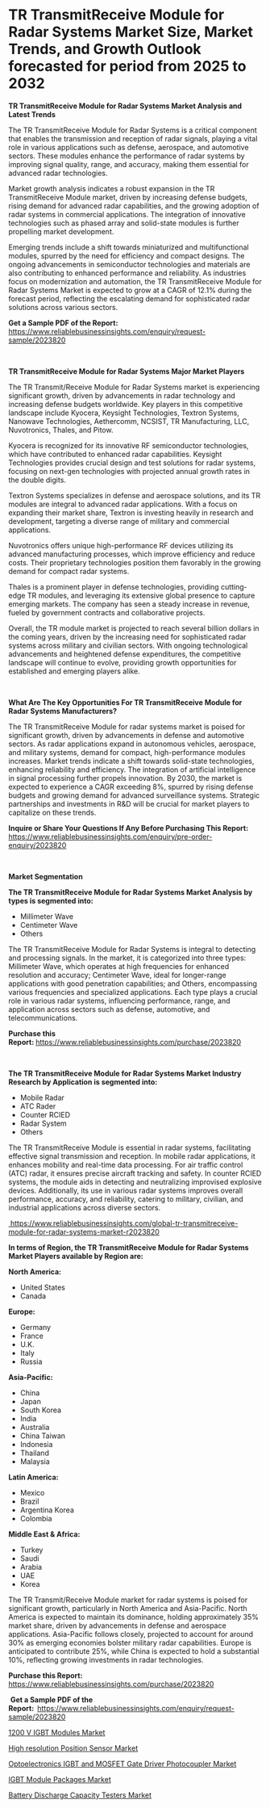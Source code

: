 <p><h1>TR TransmitReceive Module for Radar Systems Market Size, Market Trends, and Growth Outlook forecasted for period from 2025 to 2032</h1></p><p><strong>TR TransmitReceive Module for Radar Systems Market Analysis and Latest Trends</strong></p>
<p><p>The TR TransmitReceive Module for Radar Systems is a critical component that enables the transmission and reception of radar signals, playing a vital role in various applications such as defense, aerospace, and automotive sectors. These modules enhance the performance of radar systems by improving signal quality, range, and accuracy, making them essential for advanced radar technologies.</p><p>Market growth analysis indicates a robust expansion in the TR TransmitReceive Module market, driven by increasing defense budgets, rising demand for advanced radar capabilities, and the growing adoption of radar systems in commercial applications. The integration of innovative technologies such as phased array and solid-state modules is further propelling market development.</p><p>Emerging trends include a shift towards miniaturized and multifunctional modules, spurred by the need for efficiency and compact designs. The ongoing advancements in semiconductor technologies and materials are also contributing to enhanced performance and reliability. As industries focus on modernization and automation, the TR TransmitReceive Module for Radar Systems Market is expected to grow at a CAGR of 12.1% during the forecast period, reflecting the escalating demand for sophisticated radar solutions across various sectors.</p></p>
<p><strong>Get a Sample PDF of the Report:&nbsp;</strong> <a href="https://www.reliablebusinessinsights.com/enquiry/request-sample/2023820?utm_campaign=118&utm_medium=2&utm_source=Github&utm_content=ia&utm_term=29032025&utm_id=tr-transmitreceive-module-for-radar-systems">https://www.reliablebusinessinsights.com/enquiry/request-sample/2023820</a></p>
<p>&nbsp;</p>
<p><strong>TR TransmitReceive Module for Radar Systems Major Market Players</strong></p>
<p><p>The TR Transmit/Receive Module for Radar Systems market is experiencing significant growth, driven by advancements in radar technology and increasing defense budgets worldwide. Key players in this competitive landscape include Kyocera, Keysight Technologies, Textron Systems, Nanowave Technologies, Aethercomm, NCSIST, TR Manufacturing, LLC, Nuvotronics, Thales, and Pitow.</p><p>Kyocera is recognized for its innovative RF semiconductor technologies, which have contributed to enhanced radar capabilities. Keysight Technologies provides crucial design and test solutions for radar systems, focusing on next-gen technologies with projected annual growth rates in the double digits.</p><p>Textron Systems specializes in defense and aerospace solutions, and its TR modules are integral to advanced radar applications. With a focus on expanding their market share, Textron is investing heavily in research and development, targeting a diverse range of military and commercial applications.</p><p>Nuvotronics offers unique high-performance RF devices utilizing its advanced manufacturing processes, which improve efficiency and reduce costs. Their proprietary technologies position them favorably in the growing demand for compact radar systems.</p><p>Thales is a prominent player in defense technologies, providing cutting-edge TR modules, and leveraging its extensive global presence to capture emerging markets. The company has seen a steady increase in revenue, fueled by government contracts and collaborative projects.</p><p>Overall, the TR module market is projected to reach several billion dollars in the coming years, driven by the increasing need for sophisticated radar systems across military and civilian sectors. With ongoing technological advancements and heightened defense expenditures, the competitive landscape will continue to evolve, providing growth opportunities for established and emerging players alike.</p></p>
<p>&nbsp;</p>
<p><strong>What Are The Key Opportunities For TR TransmitReceive Module for Radar Systems Manufacturers?</strong></p>
<p><p>The TR TransmitReceive Module for radar systems market is poised for significant growth, driven by advancements in defense and automotive sectors. As radar applications expand in autonomous vehicles, aerospace, and military systems, demand for compact, high-performance modules increases. Market trends indicate a shift towards solid-state technologies, enhancing reliability and efficiency. The integration of artificial intelligence in signal processing further propels innovation. By 2030, the market is expected to experience a CAGR exceeding 8%, spurred by rising defense budgets and growing demand for advanced surveillance systems. Strategic partnerships and investments in R&D will be crucial for market players to capitalize on these trends.</p></p>
<p><strong>Inquire or Share Your Questions If Any Before Purchasing This Report:</strong> <a href="https://www.reliablebusinessinsights.com/enquiry/pre-order-enquiry/2023820?utm_campaign=118&utm_medium=2&utm_source=Github&utm_content=ia&utm_term=29032025&utm_id=tr-transmitreceive-module-for-radar-systems">https://www.reliablebusinessinsights.com/enquiry/pre-order-enquiry/2023820</a></p>
<p>&nbsp;</p>
<p><strong>Market Segmentation</strong></p>
<p><strong>The TR TransmitReceive Module for Radar Systems Market Analysis by types is segmented into:</strong></p>
<p><ul><li>Millimeter Wave</li><li>Centimeter Wave</li><li>Others</li></ul></p>
<p><p>The TR TransmitReceive Module for Radar Systems is integral to detecting and processing signals. In the market, it is categorized into three types: Millimeter Wave, which operates at high frequencies for enhanced resolution and accuracy; Centimeter Wave, ideal for longer-range applications with good penetration capabilities; and Others, encompassing various frequencies and specialized applications. Each type plays a crucial role in various radar systems, influencing performance, range, and application across sectors such as defense, automotive, and telecommunications.</p></p>
<p><strong>Purchase this Report:&nbsp;</strong><a href="https://www.reliablebusinessinsights.com/purchase/2023820?utm_campaign=118&utm_medium=2&utm_source=Github&utm_content=ia&utm_term=29032025&utm_id=tr-transmitreceive-module-for-radar-systems">https://www.reliablebusinessinsights.com/purchase/2023820</a></p>
<p>&nbsp;</p>
<p><strong>The TR TransmitReceive Module for Radar Systems Market Industry Research by Application is segmented into:</strong></p>
<p><ul><li>Mobile Radar</li><li>ATC Rader</li><li>Counter RCIED</li><li>Radar System</li><li>Others</li></ul></p>
<p><p>The TR TransmitReceive Module is essential in radar systems, facilitating effective signal transmission and reception. In mobile radar applications, it enhances mobility and real-time data processing. For air traffic control (ATC) radar, it ensures precise aircraft tracking and safety. In counter RCIED systems, the module aids in detecting and neutralizing improvised explosive devices. Additionally, its use in various radar systems improves overall performance, accuracy, and reliability, catering to military, civilian, and industrial applications across diverse sectors.</p></p>
<p><a href="https://www.reliablebusinessinsights.com/global-tr-transmitreceive-module-for-radar-systems-market-r2023820?utm_campaign=118&utm_medium=2&utm_source=Github&utm_content=ia&utm_term=29032025&utm_id=tr-transmitreceive-module-for-radar-systems">&nbsp;https://www.reliablebusinessinsights.com/global-tr-transmitreceive-module-for-radar-systems-market-r2023820</a></p>
<p><strong>In terms of Region, the TR TransmitReceive Module for Radar Systems Market Players available by Region are:</strong></p>
<p>
    <p> <strong> North America: </strong>
        <ul>
            <li>United States</li>
            <li>Canada</li>
        </ul>
        </p> 
    <p> <strong> Europe: </strong>
        <ul>
            <li>Germany</li>
            <li>France</li>
            <li>U.K.</li>
            <li>Italy</li>
            <li>Russia</li>
        </ul>
        </p> 
    <p> <strong> Asia-Pacific: </strong>
        <ul>
            <li>China</li>
            <li>Japan</li>
            <li>South Korea</li>
            <li>India</li>
            <li>Australia</li>
            <li>China Taiwan</li>
            <li>Indonesia</li>
            <li>Thailand</li>
            <li>Malaysia</li>
        </ul>
        </p> 
    <p> <strong> Latin America: </strong>
        <ul>
            <li>Mexico</li>
            <li>Brazil</li>
            <li>Argentina Korea</li>
            <li>Colombia</li>
        </ul>
        </p> 
    <p> <strong> Middle East & Africa: </strong>
        <ul>
            <li>Turkey</li>
            <li>Saudi</li>
            <li>Arabia</li>
            <li>UAE</li>
            <li>Korea</li>
        </ul>
    </p>
    </p>
<p><p>The TR Transmit/Receive Module market for radar systems is poised for significant growth, particularly in North America and Asia-Pacific. North America is expected to maintain its dominance, holding approximately 35% market share, driven by advancements in defense and aerospace applications. Asia-Pacific follows closely, projected to account for around 30% as emerging economies bolster military radar capabilities. Europe is anticipated to contribute 25%, while China is expected to hold a substantial 10%, reflecting growing investments in radar technologies.</p></p>
<p><strong>Purchase this Report: </strong><a href="https://www.reliablebusinessinsights.com/purchase/2023820?utm_campaign=118&utm_medium=2&utm_source=Github&utm_content=ia&utm_term=29032025&utm_id=tr-transmitreceive-module-for-radar-systems">https://www.reliablebusinessinsights.com/purchase/2023820</a></p>
<p>&nbsp;<strong>Get a Sample PDF of the Report:&nbsp;&nbsp;</strong><a href="https://www.reliablebusinessinsights.com/enquiry/request-sample/2023820?utm_campaign=118&utm_medium=2&utm_source=Github&utm_content=ia&utm_term=29032025&utm_id=tr-transmitreceive-module-for-radar-systems">https://www.reliablebusinessinsights.com/enquiry/request-sample/2023820</a></p>
<p><strong></strong></p>
<p><p><a href="https://github.com/keohannchavo/Market-Research-Report-List-1/blob/main/1200-v-igbt-modules-market.md?utm_campaign=118&utm_medium=2&utm_source=Github&utm_content=ia&utm_term=29032025&utm_id=tr-transmitreceive-module-for-radar-systems">1200 V IGBT Modules Market</a></p><p><a href="https://github.com/ssaradulai/Market-Research-Report-List-1/blob/main/high-resolution-position-sensor-market.md?utm_campaign=118&utm_medium=2&utm_source=Github&utm_content=ia&utm_term=29032025&utm_id=tr-transmitreceive-module-for-radar-systems">High resolution Position Sensor Market</a></p><p><a href="https://github.com/dukerghostki/Market-Research-Report-List-1/blob/main/optoelectronics-igbt-and-mosfet-gate-driver-photocoupler-market.md?utm_campaign=118&utm_medium=2&utm_source=Github&utm_content=ia&utm_term=29032025&utm_id=tr-transmitreceive-module-for-radar-systems">Optoelectronics IGBT and MOSFET Gate Driver Photocoupler Market</a></p><p><a href="https://github.com/janotjuljo/Market-Research-Report-List-1/blob/main/igbt-module-packages-market.md?utm_campaign=118&utm_medium=2&utm_source=Github&utm_content=ia&utm_term=29032025&utm_id=tr-transmitreceive-module-for-radar-systems">IGBT Module Packages Market</a></p><p><a href="https://github.com/taveyasenay/Market-Research-Report-List-1/blob/main/battery-discharge-capacity-testers-market.md?utm_campaign=118&utm_medium=2&utm_source=Github&utm_content=ia&utm_term=29032025&utm_id=tr-transmitreceive-module-for-radar-systems">Battery Discharge Capacity Testers Market</a></p></p>
